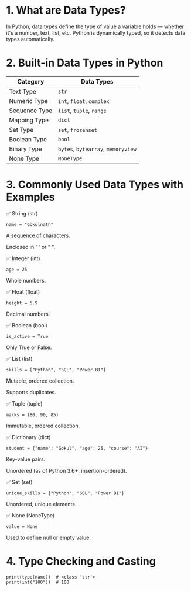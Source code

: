 # 1. What are Data Types?

In Python, data types define the type of value a variable holds — whether it's a number, text, list, etc. Python is dynamically typed, so it detects data types automatically.

# 2. Built-in Data Types in Python
| Category      | Data Types                         |
| ------------- | ---------------------------------- |
| Text Type     | `str`                              |
| Numeric Type  | `int`, `float`, `complex`          |
| Sequence Type | `list`, `tuple`, `range`           |
| Mapping Type  | `dict`                             |
| Set Type      | `set`, `frozenset`                 |
| Boolean Type  | `bool`                             |
| Binary Type   | `bytes`, `bytearray`, `memoryview` |
| None Type     | `NoneType`                         |

# 3. Commonly Used Data Types with Examples

✅ String (str)
```
name = "Gokulnath"
```
A sequence of characters.

Enclosed in ' ' or " ".

✅ Integer (int)
```
age = 25
```
Whole numbers.

✅ Float (float)
```
height = 5.9
```
Decimal numbers.

✅ Boolean (bool)
```
is_active = True
```
Only True or False.

✅ List (list)
```
skills = ["Python", "SQL", "Power BI"]
```
Mutable, ordered collection.

Supports duplicates.

✅ Tuple (tuple)
```
marks = (80, 90, 85)
```
Immutable, ordered collection.

✅ Dictionary (dict)
```
student = {"name": "Gokul", "age": 25, "course": "AI"}
```
Key-value pairs.

Unordered (as of Python 3.6+, insertion-ordered).

✅ Set (set)
```
unique_skills = {"Python", "SQL", "Power BI"}
```
Unordered, unique elements.

✅ None (NoneType)
```
value = None
```
Used to define null or empty value.

# 4. Type Checking and Casting
```
print(type(name))  # <class 'str'>
print(int("100"))  # 100
```

